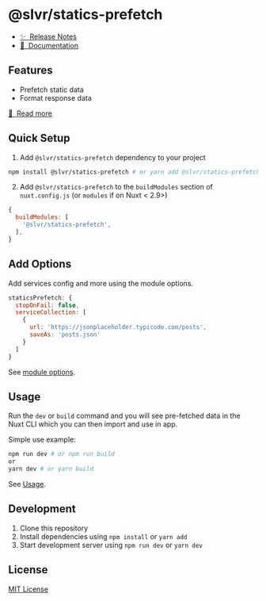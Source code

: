# @slvr/statics-prefetch

- [✨ &nbsp;Release Notes](http://example.com/releases)
- [📖 &nbsp;Documentation](https://example.com)

## Features

- Prefetch static data
- Format response data

[📖 &nbsp;Read more](http://example.com)

## Quick Setup

1. Add `@slvr/statics-prefetch` dependency to your project

```bash
npm install @slvr/statics-prefetch # or yarn add @slvr/statics-prefetch
```

2. Add `@slvr/statics-prefetch` to the `buildModules` section of `nuxt.config.js` (or `modules` if on Nuxt < 2.9>)

```js
{
  buildModules: [
    '@slvr/statics-prefetch',
  ],
}
```

## Add Options

Add services config and more using the module options.

```js
staticsPrefetch: {
  stopOnFail: false,
  serviceCollection: [
    {
      url: 'https://jsonplaceholder.typicode.com/posts',
      saveAs: 'posts.json'
    }
  ]
}
```

See [module options](http://example.com/options).

## Usage

Run the `dev` or `build` command and you will see pre-fetched data in the Nuxt CLI which you can then import and use in app.

Simple use example:

```bash
npm run dev # or npm run build
or
yarn dev # or yarn build
```

See [Usage](https://example.com/usage).

## Development

1. Clone this repository
2. Install dependencies using `npm install` or `yarn add`
3. Start development server using `npm run dev` or `yarn dev`

## License

[MIT License](./LICENSE)
